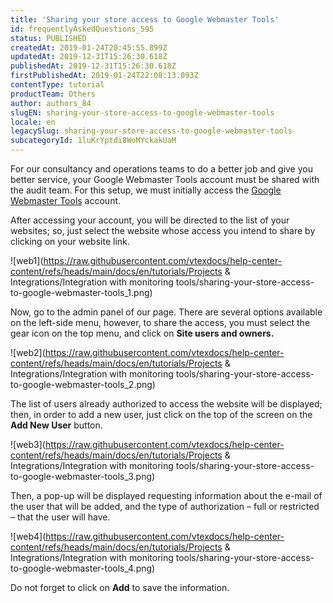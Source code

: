 ```yaml
---
title: 'Sharing your store access to Google Webmaster Tools'
id: frequentlyAskedQuestions_595
status: PUBLISHED
createdAt: 2019-01-24T20:45:55.899Z
updatedAt: 2019-12-31T15:26:30.618Z
publishedAt: 2019-12-31T15:26:30.618Z
firstPublishedAt: 2019-01-24T22:08:13.093Z
contentType: tutorial
productTeam: Others
author: authors_84
slugEN: sharing-your-store-access-to-google-webmaster-tools
locale: en
legacySlug: sharing-your-store-access-to-google-webmaster-tools
subcategoryId: 1luKrYptdi8WoMYckakUaM
---
```


For our consultancy and operations teams to do a better job and give you better service, your Google Webmaster Tools account must be shared with the audit team. For this setup, we must initially access the [Google Webmaster Tools](http://www.google.com.br/webmasters/) account.

After accessing your account, you will be directed to the list of your websites; so, just select the website whose access you intend to share by clicking on your website link.

![web1](https://raw.githubusercontent.com/vtexdocs/help-center-content/refs/heads/main/docs/en/tutorials/Projects & Integrations/Integration with monitoring tools/sharing-your-store-access-to-google-webmaster-tools_1.png)

Now, go to the admin panel of our page. There are several options available on the left-side menu, however, to share the access, you must select the gear icon on the top menu, and click on **Site users and owners.**

![web2](https://raw.githubusercontent.com/vtexdocs/help-center-content/refs/heads/main/docs/en/tutorials/Projects & Integrations/Integration with monitoring tools/sharing-your-store-access-to-google-webmaster-tools_2.png)

The list of users already authorized to access the website will be displayed; then, in order to add a new user, just click on the top of the screen on the **Add New User** button.

![web3](https://raw.githubusercontent.com/vtexdocs/help-center-content/refs/heads/main/docs/en/tutorials/Projects & Integrations/Integration with monitoring tools/sharing-your-store-access-to-google-webmaster-tools_3.png)

Then, a pop-up will be displayed requesting information about the e-mail of the user that will be added, and the type of authorization &#8211; full or restricted – that the user will have.

![web4](https://raw.githubusercontent.com/vtexdocs/help-center-content/refs/heads/main/docs/en/tutorials/Projects & Integrations/Integration with monitoring tools/sharing-your-store-access-to-google-webmaster-tools_4.png)

Do not forget to click on **Add** to save the information.
